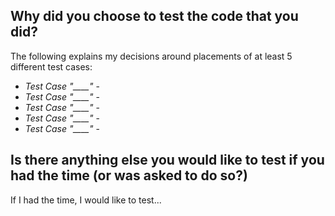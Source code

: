 ## Why did you choose to test the code that you did?
The following explains my decisions around placements of at least 5 different test cases:
<ul>
  <li><em>Test Case "____"</em> - </li>
  <li><em>Test Case "____"</em> - </li>
  <li><em>Test Case "____"</em> - </li>
  <li><em>Test Case "____"</em> - </li>
  <li><em>Test Case "____"</em> - </li>
</ul>

## Is there anything else you would like to test if you had the time (or was asked to do so?)
If I had the time, I would like to test...
